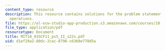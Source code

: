 ```yaml
---
content_type: resource
description: This resource contains solutions for the problem statements related to
  operations.
file: https://ol-ocw-studio-app-production.s3.amazonaws.com/courses/18-03sc-differential-equations-fall-2011/d1ef29a280dc2cac8796c6360e778d5a_MIT18_03SCF11_ps5_II_s22s.pdf
file_type: application/pdf
resourcetype: Document
title: MIT18_03SCF11_ps5_II_s22s.pdf
uid: d1ef29a2-80dc-2cac-8796-c6360e778d5a
---
```

